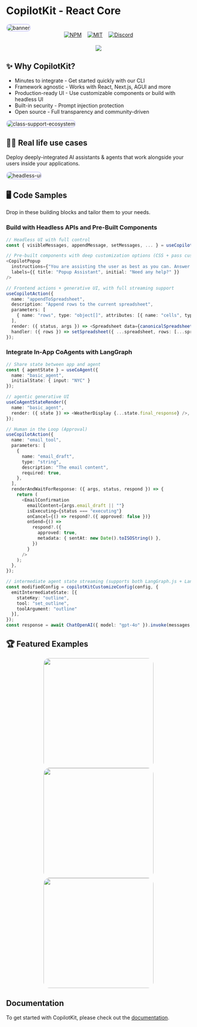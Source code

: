 # CopilotKit - React Core

<img src="https://github.com/user-attachments/assets/0a6b64d9-e193-4940-a3f6-60334ac34084" alt="banner" style="border-radius: 12px; border: 2px solid #d6d4fa;" />

<br>
<div align="center" style="display:flex;justify-content:center;gap:16px;height:20px;margin: 0;">
  <a href="https://www.npmjs.com/package/@copilotkit/react-core" target="_blank">
    <img src="https://img.shields.io/npm/v/%40copilotkit%2Freact-core?logo=npm&logoColor=%23FFFFFF&label=Version&color=%236963ff" alt="NPM">
  </a>
  <a href="https://github.com/copilotkit/copilotkit/blob/main/LICENSE" target="_blank">
    <img src="https://img.shields.io/github/license/copilotkit/copilotkit?color=%236963ff&label=License" alt="MIT">
  </a>
  <a href="https://discord.gg/6dffbvGU3D" target="_blank">
    <img src="https://img.shields.io/discord/1122926057641742418?logo=discord&logoColor=%23FFFFFF&label=Discord&color=%236963ff" alt="Discord">
  </a>
</div>
<br/>
<div align="center">
  <a href="https://www.producthunt.com/posts/copilotkit" target="_blank">
    <img src="https://api.producthunt.com/widgets/embed-image/v1/top-post-badge.svg?post_id=428778&theme=light&period=daily">
  </a>
</div>

## ✨ Why CopilotKit?

- Minutes to integrate - Get started quickly with our CLI
- Framework agnostic - Works with React, Next.js, AGUI and more
- Production-ready UI - Use customizable components or build with headless UI
- Built-in security - Prompt injection protection
- Open source - Full transparency and community-driven

<img src="https://github.com/user-attachments/assets/6cb425f8-ffcb-49d2-9bbb-87cab5995b78" alt="class-support-ecosystem" style="border-radius: 12px; border: 2px solid #d6d4fa;">

## 🧑‍💻 Real life use cases

<span>Deploy deeply-integrated AI assistants & agents that work alongside your users inside your applications.</span>

<img src="https://github.com/user-attachments/assets/3b810240-e9f8-43ae-acec-31a58095e223" alt="headless-ui" style="border-radius: 12px; border: 2px solid #d6d4fa;">

## 🖥️ Code Samples

<span>Drop in these building blocks and tailor them to your needs.</span>

<h3>Build with Headless APIs and Pre-Built Components</h3>

```ts
// Headless UI with full control
const { visibleMessages, appendMessage, setMessages, ... } = useCopilotChat();

// Pre-built components with deep customization options (CSS + pass custom sub-components)
<CopilotPopup 
  instructions={"You are assisting the user as best as you can. Answer in the best way possible given the data you have."} 
  labels={{ title: "Popup Assistant", initial: "Need any help?" }} 
/>
```

```ts
// Frontend actions + generative UI, with full streaming support
useCopilotAction({
  name: "appendToSpreadsheet",
  description: "Append rows to the current spreadsheet",
  parameters: [
    { name: "rows", type: "object[]", attributes: [{ name: "cells", type: "object[]", attributes: [{ name: "value", type: "string" }] }] }
  ],
  render: ({ status, args }) => <Spreadsheet data={canonicalSpreadsheetData(args.rows)} />,
  handler: ({ rows }) => setSpreadsheet({ ...spreadsheet, rows: [...spreadsheet.rows, ...canonicalSpreadsheetData(rows)] }),
});
```

<h3>Integrate In-App CoAgents with LangGraph</h3>

```ts
// Share state between app and agent
const { agentState } = useCoAgent({ 
  name: "basic_agent", 
  initialState: { input: "NYC" } 
});

// agentic generative UI
useCoAgentStateRender({
  name: "basic_agent",
  render: ({ state }) => <WeatherDisplay {...state.final_response} />,
});

// Human in the Loop (Approval)
useCopilotAction({
  name: "email_tool",
  parameters: [
    {
      name: "email_draft",
      type: "string",
      description: "The email content",
      required: true,
    },
  ],
  renderAndWaitForResponse: ({ args, status, respond }) => {
    return (
      <EmailConfirmation
        emailContent={args.email_draft || ""}
        isExecuting={status === "executing"}
        onCancel={() => respond?.({ approved: false })}
        onSend={() =>
          respond?.({
            approved: true,
            metadata: { sentAt: new Date().toISOString() },
          })
        }
      />
    );
  },
});
```

```ts
// intermediate agent state streaming (supports both LangGraph.js + LangGraph python)
const modifiedConfig = copilotKitCustomizeConfig(config, {
  emitIntermediateState: [{ 
    stateKey: "outline", 
    tool: "set_outline", 
    toolArgument: "outline" 
  }],
});
const response = await ChatOpenAI({ model: "gpt-4o" }).invoke(messages, modifiedConfig);
```
## 🏆 Featured Examples

<p align="center">
  <a href="https://www.copilotkit.ai/examples/form-filling-copilot">
    <img src="https://github.com/user-attachments/assets/874da84a-67ff-47fa-a6b4-cbc3c65eb704" width="300" style="border-radius: 16px;" />
  </a>
  <a href="https://www.copilotkit.ai/examples/state-machine-copilot">
    <img src="https://github.com/user-attachments/assets/0b5e45b3-2704-4678-82dc-2f3e1c58e2dd" width="300" style="border-radius: 16px;" />
  </a>
  <a href="https://www.copilotkit.ai/examples/chat-with-your-data">
    <img src="https://github.com/user-attachments/assets/0fed66be-a4c2-4093-8eab-75c0b27a62f6" width="300" style="border-radius: 16px;" />
  </a>
</p>

## Documentation

To get started with CopilotKit, please check out the [documentation](https://docs.copilotkit.ai).
